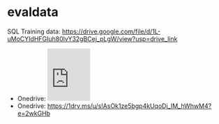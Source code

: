 # evaldata

SQL Training data: https://drive.google.com/file/d/1L-uMoCYIdHFGIuh80lvY32gBCej_pLgW/view?usp=drive_link
* Onedrive: <iframe src="https://onedrive.live.com/embed?resid=780A6EB937D7A4C3%212250&authkey=!ABbnPyCCwYOL-lE" width="98" height="120" frameborder="0" scrolling="no"></iframe>
* Onedrive: https://1drv.ms/u/s!AsOk1ze5bgp4kUqoDj_IM_hWhwM4?e=2wkGHb
